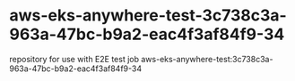 # aws-eks-anywhere-test-3c738c3a-963a-47bc-b9a2-eac4f3af84f9-34
repository for use with E2E test job aws-eks-anywhere-test:3c738c3a-963a-47bc-b9a2-eac4f3af84f9-34
